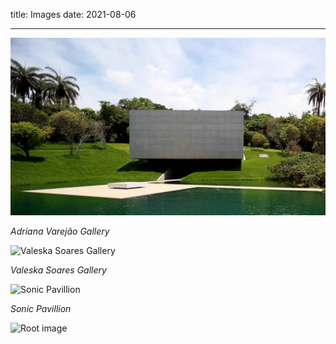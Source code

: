 title: Images
date: 2021-08-06

---

![Adriana Varejão Gallery](./varejao.jpeg)

_Adriana Varejão Gallery_

![Valeska Soares Gallery](http://valeskasoares.net/wp-content/uploads/2009/10/DSC8218.jpg)

_Valeska Soares Gallery_

![Sonic Pavillion](https://www.inhotim.org.br/wp-content/webp-express/webp-images/uploads/2021/02/CAPA_02042021DSC07311Joao_Kehl_.jpg.webp)

_Sonic Pavillion_

![Root image](/root.jpg)

